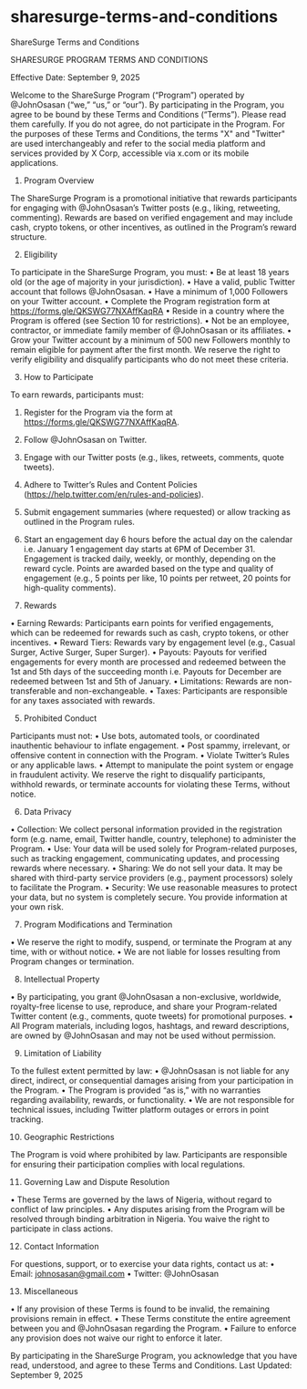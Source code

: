 # sharesurge-terms-and-conditions
ShareSurge Terms and Conditions

SHARESURGE PROGRAM TERMS AND CONDITIONS

Effective Date: September 9, 2025

Welcome to the ShareSurge Program (“Program”) operated by @JohnOsasan (“we,” “us,” or “our”). By participating in the Program, you agree to be bound by these Terms and Conditions (“Terms”). Please read them carefully. If you do not agree, do not participate in the Program.
For the purposes of these Terms and Conditions, the terms "X" and "Twitter" are used interchangeably and refer to the social media platform and services provided by X Corp, accessible via x.com or its mobile applications.

1. Program Overview
   
The ShareSurge Program is a promotional initiative that rewards participants for engaging with @JohnOsasan’s Twitter posts (e.g., liking, retweeting, commenting). Rewards are based on verified engagement and may include cash, crypto tokens, or other incentives, as outlined in the Program’s reward structure.

2. Eligibility

To participate in the ShareSurge Program, you must:
•	Be at least 18 years old (or the age of majority in your jurisdiction).
•	Have a valid, public Twitter account that follows @JohnOsasan.
•	Have a minimum of 1,000 Followers on your Twitter account.
•	Complete the Program registration form at https://forms.gle/QKSWG77NXAffKaqRA
•	Reside in a country where the Program is offered (see Section 10 for restrictions).
•	Not be an employee, contractor, or immediate family member of @JohnOsasan or its affiliates.
•	Grow your Twitter account by a minimum of 500 new Followers monthly to remain eligible for payment after the first month.
We reserve the right to verify eligibility and disqualify participants who do not meet these criteria.

3. How to Participate

To earn rewards, participants must:
1.	Register for the Program via the form at https://forms.gle/QKSWG77NXAffKaqRA.
2.	Follow @JohnOsasan on Twitter.
3.	Engage with our Twitter posts (e.g., likes, retweets, comments, quote tweets).
4.	Adhere to Twitter’s Rules and Content Policies (https://help.twitter.com/en/rules-and-policies).
5.	Submit engagement summaries (where requested) or allow tracking as outlined in the Program rules.
6.	Start an engagement day 6 hours before the actual day on the calendar i.e. January 1 engagement day starts at 6PM of December 31.
Engagement is tracked daily, weekly, or monthly, depending on the reward cycle. Points are awarded based on the type and quality of engagement (e.g., 5 points per like, 10 points per retweet, 20 points for high-quality comments).

4. Rewards

•	Earning Rewards: Participants earn points for verified engagements, which can be redeemed for rewards such as cash, crypto tokens, or other incentives.
•	Reward Tiers: Rewards vary by engagement level (e.g., Casual Surger, Active Surger, Super Surger).
•	Payouts: Payouts for verified engagements for every month are processed and redeemed between the 1st and 5th days of the succeeding month i.e. Payouts for December are redeemed between 1st and 5th of January.
•	Limitations: Rewards are non-transferable and non-exchangeable.
•	Taxes: Participants are responsible for any taxes associated with rewards. 

5. Prohibited Conduct

Participants must not:
•	Use bots, automated tools, or coordinated inauthentic behaviour to inflate engagement.
•	Post spammy, irrelevant, or offensive content in connection with the Program.
•	Violate Twitter’s Rules or any applicable laws.
•	Attempt to manipulate the point system or engage in fraudulent activity.
We reserve the right to disqualify participants, withhold rewards, or terminate accounts for violating these Terms, without notice.

6. Data Privacy

•	Collection: We collect personal information provided in the registration form (e.g. name, email, Twitter handle, country, telephone) to administer the Program.
•	Use: Your data will be used solely for Program-related purposes, such as tracking engagement, communicating updates, and processing rewards where necessary.
•	Sharing: We do not sell your data. It may be shared with third-party service providers (e.g., payment processors) solely to facilitate the Program.
•	Security: We use reasonable measures to protect your data, but no system is completely secure. You provide information at your own risk.

7. Program Modifications and Termination

•	We reserve the right to modify, suspend, or terminate the Program at any time, with or without notice. 
•	We are not liable for losses resulting from Program changes or termination.

8. Intellectual Property

•	By participating, you grant @JohnOsasan a non-exclusive, worldwide, royalty-free license to use, reproduce, and share your Program-related Twitter content (e.g., comments, quote tweets) for promotional purposes.
•	All Program materials, including logos, hashtags, and reward descriptions, are owned by @JohnOsasan and may not be used without permission.

9. Limitation of Liability

To the fullest extent permitted by law:
•	@JohnOsasan is not liable for any direct, indirect, or consequential damages arising from your participation in the Program.
•	The Program is provided “as is,” with no warranties regarding availability, rewards, or functionality.
•	We are not responsible for technical issues, including Twitter platform outages or errors in point tracking.

10. Geographic Restrictions

The Program is void where prohibited by law. Participants are responsible for ensuring their participation complies with local regulations. 

11. Governing Law and Dispute Resolution

•	These Terms are governed by the laws of Nigeria, without regard to conflict of law principles.
•	Any disputes arising from the Program will be resolved through binding arbitration in Nigeria. You waive the right to participate in class actions.

12. Contact Information

For questions, support, or to exercise your data rights, contact us at: 
•	Email: johnosasan@gmail.com 
•	Twitter: @JohnOsasan

13. Miscellaneous

•	If any provision of these Terms is found to be invalid, the remaining provisions remain in effect.
•	These Terms constitute the entire agreement between you and @JohnOsasan regarding the Program.
•	Failure to enforce any provision does not waive our right to enforce it later.

By participating in the ShareSurge Program, you acknowledge that you have read, understood, and agree to these Terms and Conditions.
Last Updated: September 9, 2025

